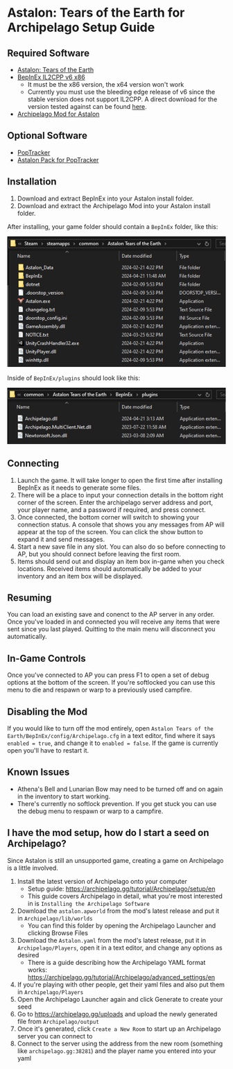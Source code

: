 # Astalon: Tears of the Earth for Archipelago Setup Guide

## Required Software

- [Astalon: Tears of the Earth](https://store.steampowered.com/app/1046400/Astalon_Tears_of_the_Earth/)
- [BepInEx IL2CPP v6 x86](https://builds.bepinex.dev/projects/bepinex_be)
  - It must be the x86 version, the x64 version won't work
  - Currently you must use the bleeding edge release of v6 since the stable version does not support IL2CPP. A direct download for the version tested against can be found [here](https://builds.bepinex.dev/projects/bepinex_be/688/BepInEx-Unity.IL2CPP-win-x86-6.0.0-be.688%2B4901521.zip).
- [Archipelago Mod for Astalon](https://github.com/drtchops/Archipelago-Astalon/releases)

## Optional Software

- [PopTracker](https://github.com/black-sliver/PopTracker/releases/tag/v0.25.8)
- [Astalon Pack for PopTracker](https://github.com/Ouro-dev/astalon-poptracker/releases/latest)

## Installation

1. Download and extract BepInEx into your Astalon install folder.
2. Download and extract the Archipelago Mod into your Astalon install folder.

After installing, your game folder should contain a `BepInEx` folder, like this:

<!-- ![image](/static/generated/docs/Astalon/game_dir.png) -->
![image](./game_dir.png)

Inside of `BepInEx/plugins` should look like this:

<!-- ![image](/static/generated/docs/Astalon/plugins_dir.png) -->
![image](./plugins_dir.png)

## Connecting

1. Launch the game. It will take longer to open the first time after installing BepInEx as it needs to generate some files.
2. There will be a place to input your connection details in the bottom right corner of the screen. Enter the archipelago server address and port, your player name, and a password if required, and press connect.
3. Once connected, the bottom corner will switch to showing your connection status. A console that shows you any messages from AP will appear at the top of the screen. You can click the show button to expand it and send messages.
4. Start a new save file in any slot. You can also do so before connecting to AP, but you should connect before leaving the first room.
5. Items should send out and display an item box in-game when you check locations. Received items should automatically be added to your inventory and an item box will be displayed.

## Resuming

You can load an existing save and conenct to the AP server in any order. Once you've loaded in and connected you will receive any items that were sent since you last played. Quitting to the main menu will disconnect you automatically.

## In-Game Controls

Once you've connected to AP you can press F1 to open a set of debug options at the bottom of the screen. If you're softlocked you can use this menu to die and respawn or warp to a previously used campfire.

## Disabling the Mod

If you would like to turn off the mod entirely, open `Astalon Tears of the Earth/BepInEx/config/Archipelago.cfg` in a text editor, find where it says `enabled = true`, and change it to `enabled = false`. If the game is currently open you'll have to restart it.

## Known Issues

- Athena's Bell and Lunarian Bow may need to be turned off and on again in the inventory to start working.
- There's currently no softlock prevention. If you get stuck you can use the debug menu to respawn or warp to a campfire.

## I have the mod setup, how do I start a seed on Archipelago?

Since Astalon is still an unsupported game, creating a game on Archipelago is a little involved.

1. Install the latest version of Archipelago onto your computer
   - Setup guide: <https://archipelago.gg/tutorial/Archipelago/setup/en>
   - This guide covers Archipelago in detail, what you're most interested in is `Installing the Archipelago Software`
2. Download the `astalon.apworld` from the mod's latest release and put it in `Archipelago/lib/worlds`
   - You can find this folder by opening the Archipelago Launcher and clicking Browse Files
3. Download the `Astalon.yaml` from the mod's latest release, put it in `Archipelago/Players`, open it in a text editor, and change any options as desired
   - There is a guide describing how the Archipelago YAML format works: <https://archipelago.gg/tutorial/Archipelago/advanced_settings/en>
4. If you're playing with other people, get their yaml files and also put them in `Archipelago/Players`
5. Open the Archipelago Launcher again and click Generate to create your seed
6. Go to <https://archipelago.gg/uploads> and upload the newly generated file from `Archipelago/output`
7. Once it's generated, click `Create a New Room` to start up an Archipelago server you can connect to
8. Connect to the server using the address from the new room (something like `archipelago.gg:38281`) and the player name you entered into your yaml
